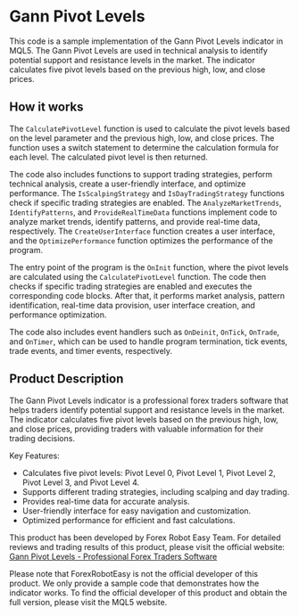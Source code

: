 # Gann Pivot Levels

This code is a sample implementation of the Gann Pivot Levels indicator in MQL5. The Gann Pivot Levels are used in technical analysis to identify potential support and resistance levels in the market. The indicator calculates five pivot levels based on the previous high, low, and close prices. 

## How it works

The `CalculatePivotLevel` function is used to calculate the pivot levels based on the level parameter and the previous high, low, and close prices. The function uses a switch statement to determine the calculation formula for each level. The calculated pivot level is then returned.

The code also includes functions to support trading strategies, perform technical analysis, create a user-friendly interface, and optimize performance. The `IsScalpingStrategy` and `IsDayTradingStrategy` functions check if specific trading strategies are enabled. The `AnalyzeMarketTrends`, `IdentifyPatterns`, and `ProvideRealTimeData` functions implement code to analyze market trends, identify patterns, and provide real-time data, respectively. The `CreateUserInterface` function creates a user interface, and the `OptimizePerformance` function optimizes the performance of the program.

The entry point of the program is the `OnInit` function, where the pivot levels are calculated using the `CalculatePivotLevel` function. The code then checks if specific trading strategies are enabled and executes the corresponding code blocks. After that, it performs market analysis, pattern identification, real-time data provision, user interface creation, and performance optimization.

The code also includes event handlers such as `OnDeinit`, `OnTick`, `OnTrade`, and `OnTimer`, which can be used to handle program termination, tick events, trade events, and timer events, respectively.

## Product Description

The Gann Pivot Levels indicator is a professional forex traders software that helps traders identify potential support and resistance levels in the market. The indicator calculates five pivot levels based on the previous high, low, and close prices, providing traders with valuable information for their trading decisions.

Key Features:
- Calculates five pivot levels: Pivot Level 0, Pivot Level 1, Pivot Level 2, Pivot Level 3, and Pivot Level 4.
- Supports different trading strategies, including scalping and day trading.
- Provides real-time data for accurate analysis.
- User-friendly interface for easy navigation and customization.
- Optimized performance for efficient and fast calculations.

This product has been developed by Forex Robot Easy Team. For detailed reviews and trading results of this product, please visit the official website: [Gann Pivot Levels - Professional Forex Traders Software](https://forexroboteasy.com/forex-robot-review/review-gann-pivot-levels-professional-forex-traders-software/)

Please note that ForexRobotEasy is not the official developer of this product. We only provide a sample code that demonstrates how the indicator works. To find the official developer of this product and obtain the full version, please visit the MQL5 website.
